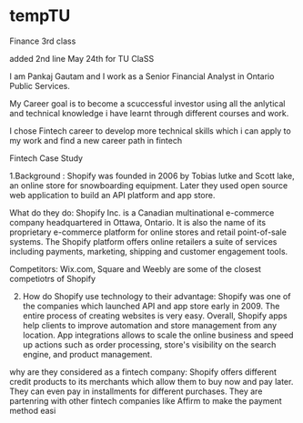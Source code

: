 # tempTU
Finance 3rd class

added 2nd line May 24th for TU ClaSS

I am Pankaj Gautam and I work as a Senior Financial Analyst in Ontario Public Services.

My Career goal is to become a scuccessful investor using all the anlytical and technical knowledge i have learnt through different courses and work.

I chose Fintech career to develop more technical skills which i can apply to my work and find a new career path in fintech

Fintech Case Study

1.Background : Shopify was founded in 2006 by Tobias lutke and Scott lake, an online store for snowboarding equipment. Later they used open source web application to build an API platform and app store.

What do they do: Shopify Inc. is a Canadian multinational e-commerce company headquartered in Ottawa, Ontario. It is also the name of its proprietary e-commerce platform for online stores and retail point-of-sale systems. The Shopify platform offers online retailers a suite of services including payments, marketing, shipping and customer engagement tools.

Competitors: Wix.com, Square and Weebly are some of the closest competiotrs of Shopify

2. How do Shopify use technology to their advantage: Shopify was one of the companies which launched API and app store early in 2009. The entire process of creating websites is very easy. Overall, Shopify apps help clients to improve automation and store management from any location. App integrations allows to scale the online business and speed up actions such as order processing, store's visibility on the search engine, and product management. 

why are they considered as a fintech company: Shopify offers different credit products to its merchants which allow them to buy now and pay later. They can even pay in installments for different purchases. They are partenring with other fintech companies like Affirm to make the payment method easi